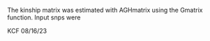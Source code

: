 The kinship matrix was estimated with AGHmatrix using the Gmatrix function. Input snps were  

KCF
08/16/23
